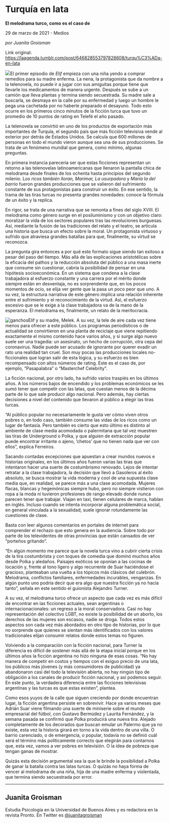# Turquía en lata

**El melodrama turco, como es el caso de**

29 de marzo de 2021 - Medios

_por Juanita Groisman_

Link original: https://laagenda.tumblr.com/post/646828553797828608/turqu%C3%ADa-en-lata

![](https://64.media.tumblr.com/b9e3234fc38e7bae40938589046d46a8/dd9e2e9a2d19b9cd-ec/s500x750/3da4f21eaeee04d8825c128de8bc58821fbf7305.jpg)El primer episodio de *Elif* empieza con una niña yendo a comprar remedios para su madre enferma. La nena, la protagonista que da nombre a la telenovela, no puede ir a jugar con sus amiguitas porque tiene que llevarle los medicamentos de manera urgente. Después se sube a un camión que lleva plantas y termina siendo secuestrada. Su madre sale a buscarla, se desmaya en la calle por su enfermedad y luego un hombre le pega una cachetada por no haberle preparado el desayuno. Todo esto ocurre en los primeros cinco minutos de la ficción turca que tuvo un promedio de 10 puntos de rating en Telefé el año pasado. 

 La telenovela se convirtió en uno de los productos de exportación más importantes de Turquía, el segundo país que más ficción televisiva vende al exterior por detrás de Estados Unidos. Se calcula que 600 millones de personas en todo el mundo vieron aunque sea una de sus producciones. Se trata de un fenómeno mundial que genera, como mínimo, algunas preguntas.

En primera instancia parecería ser que estas ficciones representan un retorno a las telenovelas latinoamericanas que llenaron la pantalla chica de melodrama desde finales de los ochenta hasta principios del segundo milenio. L*os ricos también lloran, Marimar, La usurpadora* y *María la del barrio* fueron grandes producciones que se valieron del sufrimiento constante de sus protagonistas para construir un éxito. En ese sentido, la trama de las tiras turcas no presenta grandes novedades: conoce la fórmula de un éxito y la replica. 

En rigor, se trata de una narrativa que se remonta a fines del siglo XVIII. El melodrama como género surge en el posiluminismo y con un objetivo claro: moralizar la vida de los sectores populares tras las revoluciones burguesas. Así, mediante la fusión de las tradiciones del relato y el teatro, se articula una historia que busca un efecto sobre la moral. Un protagonista virtuoso y sufrido que atraviesa grandes batallas para que, finalmente, su virtud se reconozca. 

La pregunta gira entonces a por qué este formato sigue siendo tan exitoso a pesar del paso del tiempo. Más allá de las explicaciones aristotélicas sobre la eficacia del pathos y la reducción absoluta del público a una masa inerte que consume sin cuestionar, cabría la posibilidad de pensar en una hipótesis socioeconómica. En un sistema que condena a la clase trabajadora al esfuerzo constante y una carrera por el mérito donde siempre están en desventaja, no es sorprendente que, en los pocos momentos de ocio, se elija ver gente que la pasa un poco peor que uno. A su vez, la estructura narrativa de este género implica una relación inherente entre el sufrimiento y el reconocimiento de la virtud. Así, el esfuerzo excesivo que se le exige a la clase trabajadora va de la mano de la esperanza. El melodrama es, finalmente, un relato de la meritocracia. 

![ganchos](https://64.media.tumblr.com/4486bdd8e56fea1b12fa88dbc928260f/dd9e2e9a2d19b9cd-f7/s400x600/bcf7f1351aae53a6c59498e6cb3fabbb1daeb534.jpg)Elif y su madre, Melek. A su vez, la tele de aire cada vez tiene menos para ofrecer a este público. Los programas periodísticos o de actualidad se convirtieron en una planta de reciclaje que viene repitiendo exactamente el mismo contenido hace varios años, y si surge algo nuevo suele ser una tragedia: un asesinato, un hecho de corrupción, otra cepa del coronavirus. Nadie puede ser acusado de ignorante por querer evadir un rato una realidad tan cruel. Son muy pocas las producciones locales no-ficcionales que logran salir de esta lógica, y su esfuerzo es bien recompensado con altos números de rating. Este es el caso de, por ejemplo, “Pasapalabra” o “Masterchef Celebrity”. 

La ficción nacional, por otro lado, ha sufrido varios traspiés en los últimos años. A los números bajos de encendido y los problemas económicos se les sumó tener que competir con las latas, que cuestan menos de la décima parte de lo que sale producir algo nacional. Pero además, hay ciertas decisiones a nivel del contenido que llevaron al público a elegir las tiras turcas.

“Al público popular no necesariamente le gusta ver cómo viven otros pobres o, en todo caso, también consume las vidas de los ricos como un lugar de fantasía. Pero también es cierto que esto último es distinto al ambiente de clase media acomodada o palermitana que tal vez muestren las tiras de Underground o Polka, y que alguien de extracción popular puede encontrar irritante o ajeno, ’chetos’ que no tienen nada que ver con ellos”, explica Ferreiros.  

Sacando contadas excepciones que apuestan a crear mundos nuevos e historias originales, en los últimos años fueron varias las tiras que intentaron hacer una suerte de costumbrismo renovado. Lejos de intentar retratar a la clase trabajadora, la decisión que llevó a Gasoleros al éxito absoluto, se busca mostrar la vida moderna y cool de una supuesta clase media que, en realidad, se parece más a una clase acomodada. Mujeres flacas, blancas y hegemónicas siempre hubo, pero no siempre vistieron con ropa a la moda ni tuvieron profesiones de rango elevado donde nunca parecen tener que trabajar. Viajan en taxi, tienen celulares de marca, hablan en inglés. Incluso cuando se intenta incorporar alguna problemática social, en general vinculada a la sexualidad, suele ignorar rotundamente las cuestiones de clase.

Basta con leer algunos comentarios en portales de internet para comprender el rechazo que esto genera en la audiencia. Sobre todo por parte de los televidentes de otras provincias que están cansados de ver “porteños gritando”. 

“En algún momento me parece que la novela turca vino a cubrir cierta crisis de la tira costumbrista y con toques de comedia que dominó muchos años desde Polka y aledaños. Paisajes exóticos se oponían a las cocinas de locación y, frente al tono ligero y algo recurrente de Suar haciéndose el gracioso, planteaban una vuelta a los tópicos más clásicos del culebrón. Melodrama, conflictos familiares, enfermedades incurables, venganzas. En algún punto uno podría decir que era algo que nuestra ficción ya no hacía tanto”, señala en este sentido el guionista Alejandro Turner.

A su vez, el melodrama turco ofrece un aspecto que cada vez es más difícil de encontrar en las ficciones actuales, sean argentinas o internacionacionales: un regreso a la moral conservadora. Casi no hay representación del colectivo LGBT, no existe la posibilidad de un aborto, los derechos de las mujeres son escasos, nadie se droga. Todos estos aspectos son cada vez más abordados en otro tipo de historias, por lo que no sorprende que quienes se sientan más identificados con los valores tradicionales elijan consumir relatos donde estos temas no figuren. 

Volviendo a la comparación con la ficción nacional, para Turner la diferencia es difícil de sostener más allá de la etapa inicial porque en los últimos años la ficción argentina no hizo ninguna de esas cosas.  “No hay manera de competir en costos y tiempos con el exiguo precio de una lata, los públicos más jóvenes (y más consumidores de publicidad) ya abandonaron casi del todo la televisión abierta, no hay ningún tipo de obligación a los canales de producir ficción nacional, y así podemos seguir. En este punto, la verdadera diferencia entre las ficciones televisivas argentinas y las turcas es que estas existen”, plantea.

Como esos yuyos de la calle que siguen creciendo por donde encuentran lugar, la ficción argentina persiste en sobrevivir. Hace ya varios meses que Adrián Suar viene filmando una suerte de miniserie sobre el mundo empresarial del fútbol, con Gustavo Bermúdez y Laurita Fernández, y la semana pasada se confirmó que Polka producirá una nueva tira. Alejado completamente de los decorados que buscan emular un Palermo que ya no existe, esta vez la historia girará en torno a la vida dentro de una villa. O barrio carenciado, o de emergencia, o popular, todavía no se definió cuál será el término más políticamente correcto que elegirán para contarnos que, esta vez, vamos a ver pobres en televisión. O la idea de pobreza que tengan ganas de mostrar.

Quizás esta decisión argumental sea la que le brinde la posibilidad a Polka de ganar la batalla contra las latas turcas. O quizás no haya forma de vencer al melodrama de una niña, hija de una madre enferma  y violentada, que termina siendo secuestrada por error. 



---

Juanita Groisman
----------------

 Estudia Psicología en la Universidad de Buenos Aires y es redactora en la revista Pronto. En Twitter es [@juanitagroisman](https://twitter.com/juanitagroisman) 

